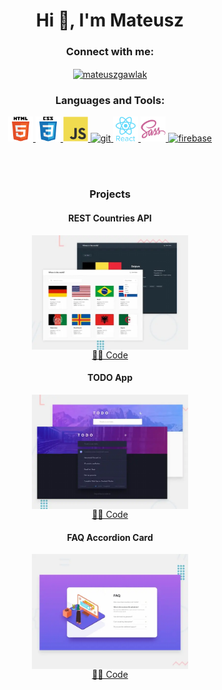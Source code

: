 <h1 align="center">Hi 👋, I'm Mateusz</h1>

<h3 align="center">Connect with me:</h3>
<p align="center">
  <a href="https://linkedin.com/in/mateuszgawlak" target="blank"
    ><img
      align="center"
      src="https://raw.githubusercontent.com/rahuldkjain/github-profile-readme-generator/master/src/images/icons/Social/linked-in-alt.svg"
      alt="mateuszgawlak"
      height="30"
      width="40"
  /></a>
</p>

<h3 align="center">Languages and Tools:</h3>
<p align="center">
  <a href="https://www.w3.org/html/" target="_blank">
    <img
      src="https://raw.githubusercontent.com/devicons/devicon/master/icons/html5/html5-original-wordmark.svg"
      alt="html5"
      width="40"
      height="40"
    />
  </a>
  <a href="https://www.w3schools.com/css/" target="_blank">
    <img
      src="https://raw.githubusercontent.com/devicons/devicon/master/icons/css3/css3-original-wordmark.svg"
      alt="css3"
      width="40"
      height="40"
    />
  </a>
  <a
    href="https://developer.mozilla.org/en-US/docs/Web/JavaScript"
    target="_blank"
  >
    <img
      src="https://raw.githubusercontent.com/devicons/devicon/master/icons/javascript/javascript-original.svg"
      alt="javascript"
      width="40"
      height="40"
    />
  </a>
  <a href="https://git-scm.com/" target="_blank">
    <img
      src="https://www.vectorlogo.zone/logos/git-scm/git-scm-icon.svg"
      alt="git"
      width="40"
      height="40"
    />
  </a>
  <a href="https://reactjs.org/" target="_blank">
    <img
      src="https://raw.githubusercontent.com/devicons/devicon/master/icons/react/react-original-wordmark.svg"
      alt="react"
      width="40"
      height="40"
    />
  </a>
  <a href="https://sass-lang.com" target="_blank">
    <img
      src="https://raw.githubusercontent.com/devicons/devicon/master/icons/sass/sass-original.svg"
      alt="sass"
      width="40"
      height="40"
    />
  </a>
  <a href="https://firebase.google.com/" target="_blank">
    <img
      src="https://www.vectorlogo.zone/logos/firebase/firebase-icon.svg"
      alt="firebase"
      width="40"
      height="40"
    />
  </a>
</p> <br /> <br />

<h3 align="center">Projects</h3>

<div align="center">
  <h4>REST Countries API</h4>
  <a href="https://clever-euclid-714a75.netlify.app/" target="_blank">
    <img
      align="center"
      src="https://raw.githubusercontent.com/mateusz5564/mateusz5564/main/thumbnails/rest_countries.webp"
      alt=""
      width="250"
    />
  </a>
  <br />
  <a
    href="https://github.com/mateusz5564/frontend-mentor/tree/rest-countries-api"
    target="_blank"
  >
    👨‍💻 Code</a
  >
</div>

<div align="center">
  <h4>TODO App</h4>
  <a href="https://gracious-johnson-01e8e8.netlify.app/" target="_blank">
    <img
      align="center"
      src="https://raw.githubusercontent.com/mateusz5564/mateusz5564/main/thumbnails/todo_app.webp"
      alt=""
      width="250"
    />
  </a>
  <br />
  <a
    href="https://github.com/mateusz5564/frontend-mentor/tree/todo-app/todo-app"
    target="_blank"
  >
    👨‍💻 Code</a
  >
</div>

<div align="center">
  <h4>FAQ Accordion Card</h4>
  <a href="https://trusting-hypatia-93cd7e.netlify.app/" target="_blank">
    <img
      align="center"
      src="https://raw.githubusercontent.com/mateusz5564/mateusz5564/main/thumbnails/faq.webp"
      alt=""
      width="250"
    />
  </a>
  <br />
  <a
    href="https://github.com/mateusz5564/frontend-mentor/tree/faq-accordion-card"
    target="_blank"
  >
    👨‍💻 Code</a
  >
</div>
